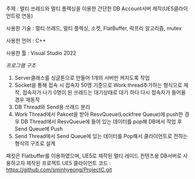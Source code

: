 주제 : 멀티 쓰레드와 멀티 플렉싱을 이용한 간단한 DB Account서버 제작(UE5클라이언트랑 연동)

사용한 기술 : 멀티 쓰레드, 멀티 플렉싱, 소켓, FlatBuffer, 락프리 알고리즘, mutex

사용한 언어 : C++

사용한 툴 : Visual Studio 2022

*프로그램 구조*
1. Server클래스를 싱글톤으로 만들어 1개의 서버만 켜지도록 작업
2. Socket을 통해 접속 시 접속자 50명 기준으로 Work thread추가하는 형식으로 제작, 접속자가 나가 0명이 된 쓰래드는 대기상태로 대기 하다 다시 접속자가 들어올 경우 재동작
3. DB Thread와 Send용 쓰래드 분리
4. Work Thread에서 Pakcet을 받아 ResvQueue(Lockfree Queue)에 push한 경우 DB Thread에서 ResvQueue에 들어 있는 데이터를 pop해 DB에서 작업 후 Send Queue에 Push
5. Send Thread에서 Send Queue에 있는 데이터를 Pop해서 클라이언트로 전하는 형식의 구조로 설계

패킷은 Flatbuffer를 이용하였으며, UE5로 제작된 멀티 레이드 컨텐츠용 DB서버로 사용하고자 제작된 프로젝트
UE5 클라이언트 코드 : https://github.com/sminhyeong/ProjectC.git
